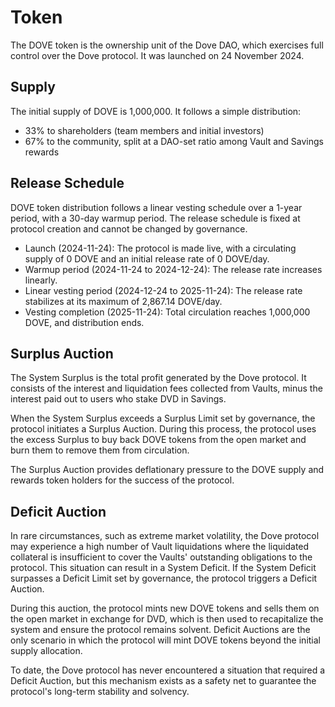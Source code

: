 # Token
The DOVE token is the ownership unit of the Dove DAO, which exercises full control over the Dove protocol. It was launched on 24 November 2024.

## Supply
The initial supply of DOVE is 1,000,000. It follows a simple distribution:

- 33% to shareholders (team members and initial investors)
- 67% to the community, split at a DAO-set ratio among Vault and Savings rewards
<div style="max-width: 400px; margin: 0 auto;">
  <canvas id="doveAllocationChart"></canvas>
</div>

<script src="https://cdn.jsdelivr.net/npm/chart.js"></script>
<script>
(function() {
    var ctx = document.getElementById('doveAllocationChart').getContext('2d');
    var data = [670000, 330000];
    var totalSum = data.reduce((a, b) => a + b, 0);
    var percentages = data.map(value => ((value / totalSum) * 100).toFixed(2));
    var doveAllocationChart = new Chart(ctx, {
        type: 'pie',
        data: {
            labels: ['Community', 'Shareholders'],
            datasets: [{
                data: data,
                backgroundColor: ['#36A2EB', '#4BC0C0'],
                borderWidth: 1
            }]
        },
        options: {
            responsive: true,
            devicePixelRatio: 2.5,
            plugins: {
                tooltip: {
                    callbacks: {
                        label: (context) => {
                                var label = context.label || '';
                                if (label) {
                                    label += ': ';
                                }
                                var value = context.raw;
                                var percentage = percentages[context.dataIndex];
                                label += value.toLocaleString() + ' (' + percentage + '%)';
                                return label;
                            }
                    }
                },
                legend: {
                    position: 'top',
                    labels: {
                        color: 'rgba(226, 228, 233, 0.82)'
                    }
                },
                title: {
                    display: true,
                    text: 'DOVE Allocation',
                    color: 'rgba(226, 228, 233, 0.82)'
                }
            }
        }
    });
})();
</script>

## Release Schedule
DOVE token distribution follows a linear vesting schedule over a 1-year period, with a 30-day warmup period. The release schedule is fixed at protocol creation and cannot be changed by governance.

- Launch (2024-11-24): The protocol is made live, with a circulating supply of 0 DOVE and an initial release rate of 0 DOVE/day.
- Warmup period (2024-11-24 to 2024-12-24): The release rate increases linearly.
- Linear vesting period (2024-12-24 to 2025-11-24): The release rate stabilizes at its maximum of 2,867.14 DOVE/day.
- Vesting completion (2025-11-24): Total circulation reaches 1,000,000 DOVE, and distribution ends.

<div style="max-width: 600px; margin: 0 auto;">
  <canvas id="doveSupplyChart"></canvas>
</div>
<script>
(function() {
    var ctx = document.getElementById('doveSupplyChart').getContext('2d');
    var currentDate = '2025-03-15';
    var l = 365, w = 30, s = 1000000, m = 2857.14285714285;
    var doveSupplyChart = new Chart(ctx, {
        type: 'line',
        data: {
            datasets: [{
                label: 'Total Supply',
                data: Array.from({length: 396}, function(_, i) {
                    var date = new Date(2024, 11, 24);
                    date.setDate(date.getDate() + i);
                    var x = i;
                    var y;
                    if (x < 0) {
                        y = 0;
                    } else if (x >= l) {
                        y = 1000000;
                    } else if (x < w) {
                        y = (m / (2 * w)) * Math.pow(x, 2);
                    } else {
                        y = (0.5 * w * m) + ((x - w) * m);
                    }
                    return {
                        x: date.toISOString().split('T')[0],
                        y: Math.round(y)
                    };
                }),
                fill: true,
                backgroundColor: 'rgba(54, 162, 235, 0.2)',
                borderColor: 'rgba(54, 162, 235, 1)',
                borderWidth: 1,
                pointRadius: 0
            }]
        },
        options: {
            responsive: true,
            devicePixelRatio: 2.5,
            scales: {
                x: {
                    type: 'category',
                    title: {
                        display: true,
                        text: 'Date',
                        color: 'rgba(226, 228, 233, 0.82)'
                    },
                    ticks: {
                        color: 'rgba(226, 228, 233, 0.82)',
                        maxTicksLimit: 4
                    }
                },
                y: {
                    title: {
                        display: true,
                        text: 'Total Supply',
                        color: 'rgba(226, 228, 233, 0.82)'
                    },
                    ticks: {
                        color: 'rgba(226, 228, 233, 0.82)'
                    },
                    beginAtZero: true
                }
            },
            plugins: {
                legend: {
                    display: false
                },
                title: {
                    display: true,
                    text: 'DOVE Supply',
                    color: 'rgba(226, 228, 233, 0.82)'
                },
                tooltip: {
                    mode: 'index',
                    intersect: false,
                },
                annotation: {
                    annotations: {
                        line1: {
                            type: 'line',
                            xMin: currentDate,
                            xMax: currentDate,
                            borderColor: 'red',
                            borderWidth: 2,
                        }
                    }
                }
            },
            hover: {
                mode: 'index',
                intersect: false
            }
        }
    });
})();
</script>

## Surplus Auction
The System Surplus is the total profit generated by the Dove protocol. It consists of the interest and liquidation fees collected from Vaults, minus the interest paid out to users who stake DVD in Savings.

When the System Surplus exceeds a Surplus Limit set by governance, the protocol initiates a Surplus Auction. During this process, the protocol uses the excess Surplus to buy back DOVE tokens from the open market and burn them to remove them from circulation.

The Surplus Auction provides deflationary pressure to the DOVE supply and rewards token holders for the success of the protocol.

## Deficit Auction
In rare circumstances, such as extreme market volatility, the Dove protocol may experience a high number of Vault liquidations where the liquidated collateral is insufficient to cover the Vaults' outstanding obligations to the protocol. This situation can result in a System Deficit. If the System Deficit surpasses a Deficit Limit set by governance, the protocol triggers a Deficit Auction.

During this auction, the protocol mints new DOVE tokens and sells them on the open market in exchange for DVD, which is then used to recapitalize the system and ensure the protocol remains solvent. Deficit Auctions are the only scenario in which the protocol will mint DOVE tokens beyond the initial supply allocation.

To date, the Dove protocol has never encountered a situation that required a Deficit Auction, but this mechanism exists as a safety net to guarantee the protocol's long-term stability and solvency.
